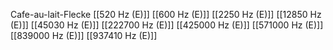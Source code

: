 Cafe-au-lait-Flecke
[[520 Hz (E)]]
[[600 Hz (E)]]
[[2250 Hz (E)]]
[[12850 Hz (E)]]
[[45030 Hz (E)]]
[[222700 Hz (E)]]
[[425000 Hz (E)]]
[[571000 Hz (E)]]
[[839000 Hz (E)]]
[[937410 Hz (E)]]